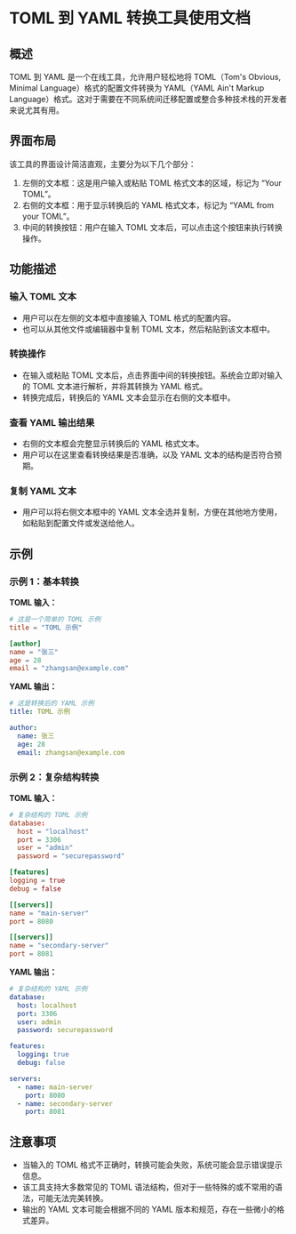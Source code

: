 # TOML 到 YAML 转换工具使用文档

## 概述

TOML 到 YAML 是一个在线工具，允许用户轻松地将 TOML（Tom's Obvious, Minimal Language）格式的配置文件转换为 YAML（YAML Ain't Markup Language）格式。这对于需要在不同系统间迁移配置或整合多种技术栈的开发者来说尤其有用。

## 界面布局

该工具的界面设计简洁直观，主要分为以下几个部分：

1. 左侧的文本框：这是用户输入或粘贴 TOML 格式文本的区域，标记为 “Your TOML”。
2. 右侧的文本框：用于显示转换后的 YAML 格式文本，标记为 “YAML from your TOML”。
3. 中间的转换按钮：用户在输入 TOML 文本后，可以点击这个按钮来执行转换操作。

## 功能描述

### 输入 TOML 文本

- 用户可以在左侧的文本框中直接输入 TOML 格式的配置内容。
- 也可以从其他文件或编辑器中复制 TOML 文本，然后粘贴到该文本框中。

### 转换操作

- 在输入或粘贴 TOML 文本后，点击界面中间的转换按钮。系统会立即对输入的 TOML 文本进行解析，并将其转换为 YAML 格式。
- 转换完成后，转换后的 YAML 文本会显示在右侧的文本框中。

### 查看 YAML 输出结果

- 右侧的文本框会完整显示转换后的 YAML 格式文本。
- 用户可以在这里查看转换结果是否准确，以及 YAML 文本的结构是否符合预期。

### 复制 YAML 文本

- 用户可以将右侧文本框中的 YAML 文本全选并复制，方便在其他地方使用，如粘贴到配置文件或发送给他人。

## 示例

### 示例 1：基本转换

**TOML 输入：**

```toml
# 这是一个简单的 TOML 示例
title = "TOML 示例"

[author]
name = "张三"
age = 28
email = "zhangsan@example.com"
```

**YAML 输出：**

```yaml
# 这是转换后的 YAML 示例
title: TOML 示例

author:
  name: 张三
  age: 28
  email: zhangsan@example.com
```

### 示例 2：复杂结构转换

**TOML 输入：**

```toml
# 复杂结构的 TOML 示例
database:
  host = "localhost"
  port = 3306
  user = "admin"
  password = "securepassword"

[features]
logging = true
debug = false

[[servers]]
name = "main-server"
port = 8080

[[servers]]
name = "secondary-server"
port = 8081
```

**YAML 输出：**

```yaml
# 复杂结构的 YAML 示例
database:
  host: localhost
  port: 3306
  user: admin
  password: securepassword

features:
  logging: true
  debug: false

servers:
  - name: main-server
    port: 8080
  - name: secondary-server
    port: 8081
```

## 注意事项

- 当输入的 TOML 格式不正确时，转换可能会失败，系统可能会显示错误提示信息。
- 该工具支持大多数常见的 TOML 语法结构，但对于一些特殊的或不常用的语法，可能无法完美转换。
- 输出的 YAML 文本可能会根据不同的 YAML 版本和规范，存在一些微小的格式差异。